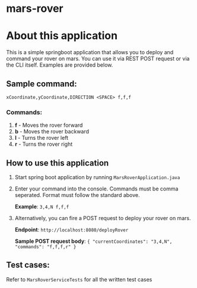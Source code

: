 # mars-rover

# About this application

This is a simple springboot application that allows you to deploy and command your rover on mars. You can use it via REST POST request or via the CLI itself. Examples are provided below.

## Sample command:

`xCoordinate,yCoordinate,DIRECTION <SPACE> f,f,f`

### Commands:
1. **f** - Moves the rover forward
2. **b** - Moves the rover backward
3. **l** - Turns the rover left
4. **r** - Turns the rover right

## How to use this application
1. Start spring boot application by running `MarsRoverApplication.java`
2. Enter your command into the console. Commands must be comma seperated.  Format must follow the standard above.

   **Example**: `3,4,N f,f,f`

3. Alternatively, you can fire a POST request to deploy your rover on mars.

   **Endpoint**: `http://localhost:8080/deployRover`
   
   **Sample POST request body**: `{
      "currentCoordinates": "3,4,N",
      "commands": "f,f,f,r"
    }`


## Test cases: 

Refer to `MarsRoverServiceTests` for all the written test cases
